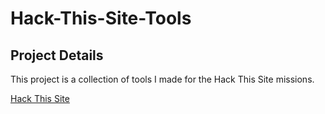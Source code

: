 # Hack-This-Site-Tools
## Project Details
This project is a collection of tools I made for the Hack This Site missions.

[Hack This Site](https://www.hackthissite.org)
